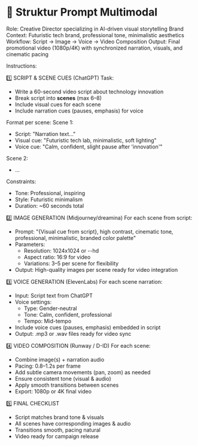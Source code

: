# 🧩 Struktur Prompt Multimodal

Role: Creative Director specializing in AI-driven visual storytelling
Brand Context: Futuristic tech brand, professional tone, minimalistic aesthetics
Workflow: Script → Image → Voice → Video Composition
Output: Final promotional video (1080p/4K) with synchronized narration, visuals, and cinematic pacing

Instructions:

1️⃣ SCRIPT & SCENE CUES (ChatGPT)
Task:
- Write a 60-second video script about technology innovation
- Break script into **scenes** (max 6–8)
- Include visual cues for each scene
- Include narration cues (pauses, emphasis) for voice

Format per scene:
Scene 1:
- Script: "Narration text..."
- Visual cue: "Futuristic tech lab, minimalistic, soft lighting"
- Voice cue: "Calm, confident, slight pause after 'innovation'"

Scene 2:
- ...

Constraints:
- Tone: Professional, inspiring
- Style: Futuristic minimalism
- Duration: ~60 seconds total

2️⃣ IMAGE GENERATION (Midjourney/dreamina)
For each scene from script:
- Prompt: "{Visual cue from script}, high contrast, cinematic tone, professional, minimalistic, branded color palette"
- Parameters:
  - Resolution: 1024x1024 or --hd
  - Aspect ratio: 16:9 for video
  - Variations: 3–5 per scene for flexibility
- Output: High-quality images per scene ready for video integration

3️⃣ VOICE GENERATION (ElevenLabs)
For each scene narration:
- Input: Script text from ChatGPT
- Voice settings:
  - Type: Gender-neutral
  - Tone: Calm, confident, professional
  - Tempo: Mid-tempo
- Include voice cues (pauses, emphasis) embedded in script
- Output: .mp3 or .wav files ready for video sync

4️⃣ VIDEO COMPOSITION (Runway / D-ID)
For each scene:
- Combine image(s) + narration audio
- Pacing: 0.8–1.2s per frame
- Add subtle camera movements (pan, zoom) as needed
- Ensure consistent tone (visual & audio)
- Apply smooth transitions between scenes
- Export: 1080p or 4K final video

5️⃣ FINAL CHECKLIST
- Script matches brand tone & visuals
- All scenes have corresponding images & audio
- Transitions smooth, pacing natural
- Video ready for campaign release


